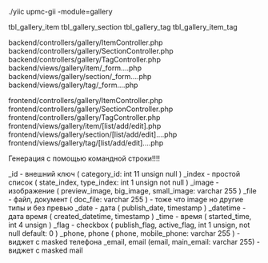 

./yiic upmc-gii -module=gallery

tbl_gallery_item
tbl_gallery_section
tbl_gallery_tag
tbl_gallery_item_tag

backend/controllers/gallery/ItemController.php
backend/controllers/gallery/SectionController.php
backend/controllers/gallery/TagController.php
backend/views/gallery/item/_form....php
backend/views/gallery/section/_form....php
backend/views/gallery/tag/_form....php

frontend/controllers/gallery/ItemController.php
frontend/controllers/gallery/SectionController.php
frontend/controllers/gallery/TagController.php
frontend/views/gallery/item/[list/add/edit].php
frontend/views/gallery/section/[list/add/edit]....php
frontend/views/gallery/tag/[list/add/edit]....php




Генерация с помощью командной строки!!!!

_id - внешний ключ ( category_id: int 11 unsign null )
_index - простой список ( state_index,  type_index: int 1 unsign not null )
_image - изображение (  preview_image, big_image, small_image: varchar 255 )
_file - файл, документ ( doc_file: varchar 255 ) - тоже что image но другие типы и без превью
_date - дата ( publish_date, timestamp )
_datetime - дата время ( created_datetime, timestamp )
_time - время ( started_time, int 4 unsign )
_flag - checkbox ( publish_flag, active_flag, int 1 unsign, not null default: 0 )
_phone, phone ( phone, mobile_phone: varchar 255 ) - виджет с masked телефона
_email, email (email, main_email: varchar 255) - виджет с masked  mail
